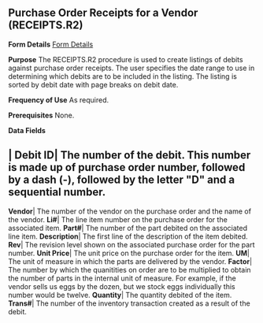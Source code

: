 ## Purchase Order Receipts for a Vendor (RECEIPTS.R2)
<PageHeader />

**Form Details**
[Form Details](../RECEIPTS-R2-1/README.md)

**Purpose**
The RECEIPTS.R2 procedure is used to create listings of debits against
purchase order receipts. The user specifies the date range to use in
determining which debits are to be included in the listing. The listing is
sorted by debit date with page breaks on debit date.

**Frequency of Use**
As required.

**Prerequisites**
None.

**Data Fields**

| **Debit ID**|  The number of the debit. This number is made up of purchase
order number, followed by a dash (-), followed by the letter "D" and a
sequential number.
-  
**Vendor**|  The number of the vendor on the purchase order and the name of
the vendor.
**Li#**|  The line item number on the purchase order for the associated item.
**Part#**|  The number of the part debited on the associated line item.
**Description**|  The first line of the description of the item debited.
**Rev**|  The revision level shown on the associated purchase order for the
part number.
**Unit Price**|  The unit price on the purchase order for the item.
**UM**|  The unit of measure in which the parts are delivered by the vendor.
**Factor**|  The number by which the quanitities on order are to be multiplied
to obtain the number of parts in the internal unit of measure. For example, if
the vendor sells us eggs by the dozen, but we stock eggs individually this
number would be twelve.
**Quantity**|  The quantity debited of the item.
**Trans#**|  The number of the inventory transaction created as a result of
the debit.

<badge text= "Version 8.10.57 " vertical="middle" />

<PageFooter />
